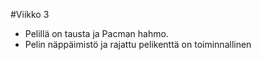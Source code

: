 #Viikko 3
- Pelillä on tausta ja Pacman hahmo.
- Pelin näppäimistö ja rajattu pelikenttä on toiminnallinen
